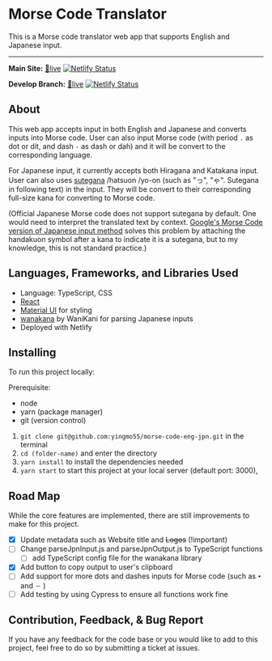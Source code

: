 # Morse Code Translator

This is a Morse code translator web app that supports English and Japanese input.
<hr />

**Main Site:** [🔗live](https://morse-code-deencoder.netlify.app/)
[![Netlify Status](https://api.netlify.com/api/v1/badges/55c9d4a7-7b27-4a8e-a678-2677fef1f7b1/deploy-status)](https://app.netlify.com/sites/morse-code-deencoder/deploys)

**Develop Branch:** [🔗live](https://morse-code-deencoder-dev.netlify.app//)
[![Netlify Status](https://api.netlify.com/api/v1/badges/db150383-6995-4308-85f9-c3b1511d059d/deploy-status)](https://app.netlify.com/sites/morse-code-deencoder-dev/deploys)

## About
This web app accepts input in both English and Japanese and converts inputs into Morse code. User can also input Morse code (with period `.` as dot or dit, and dash `-` as dash or dah) and it will be convert to the corresponding language.

For Japanese input, it currently accepts both Hiragana and Katakana input. User can also uses [sutegana](https://en.wiktionary.org/wiki/sutegana) /hatsuon /yo-on (such as "っ", "ゃ". Sutegana in following text) in the input. They will be convert to their corresponding full-size kana for converting to Morse code.

(Official Japanese Morse code does not support sutegana by default. One would need to interpret the translated text by context. [Google's Morse Code version of Japanese input method](https://www.google.co.jp/ime/-.-.html) solves this problem by attaching the handakuon symbol after a kana to indicate it is a sutegana, but to my knowledge, this is not standard practice.)


## Languages, Frameworks, and Libraries Used
- Language: TypeScript, CSS 
- [React](https://reactjs.org/) 
- [Material UI](https://mui.com/) for styling
- [wanakana](https://github.com/WaniKani/WanaKana) by WaniKani for parsing Japanese inputs
- Deployed with Netlify

## Installing
To run this project locally:

Prerequisite:
- node
- yarn (package manager)
- git (version control)

1. `git clone git@github.com:yingmo55/morse-code-eng-jpn.git` in the terminal
2. `cd (folder-name)` and enter the directory
3. `yarn install` to install the dependencies needed
4. `yarn start` to start this project at your local server (default port: 3000), 

## Road Map
While the core features are implemented, there are still improvements to make for this project.

- [x] Update metadata such as Website title and ~~Logos~~ (!important)
- [ ] Change parseJpnInput.js and parseJpnOutput.js to TypeScript functions
    - [ ] add TypeScript config file for the wanakana library
- [x] Add button to copy output to user's clipboard
- [ ] Add support for more dots and dashes inputs for Morse code  (such as `•` and `－` )
- [ ] Add testing by using Cypress to ensure all functions work fine

## Contribution, Feedback, & Bug Report
If you have any feedback for the code base or you would like to add to this project, feel free to do so by submitting a ticket at issues.